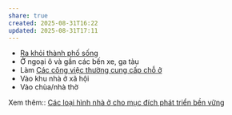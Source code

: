 ```yaml
---
share: true
created: 2025-08-31T16:22
updated: 2025-08-31T17:11
---
```

- [Ra khỏi thành phố sống](../../../%F0%9F%93%90D%E1%BB%B1%20%C3%A1n/Gi%C3%BAp%20nhau%20tho%C3%A1t%20n%E1%BB%A3/T%C3%A0i%20li%E1%BB%87u/Ni%E1%BB%81m%20tin/Ra%20kh%E1%BB%8Fi%20th%C3%A0nh%20ph%E1%BB%91%20s%E1%BB%91ng.md)
- Ở ngoại ô và gần các bến xe, ga tàu
- Làm [Các công việc thường cung cấp chỗ ở](./C%C3%A1c%20c%C3%B4ng%20vi%E1%BB%87c%20th%C6%B0%E1%BB%9Dng%20cung%20c%E1%BA%A5p%20ch%E1%BB%97%20%E1%BB%9F.md)
- Vào khu nhà ở xã hội
- Vào chùa/nhà thờ

Xem thêm:: [Các loại hình nhà ở cho mục đích phát triển bền vững](./C%C3%A1c%20lo%E1%BA%A1i%20h%C3%ACnh%20nh%C3%A0%20%E1%BB%9F%20cho%20m%E1%BB%A5c%20%C4%91%C3%ADch%20ph%C3%A1t%20tri%E1%BB%83n%20b%E1%BB%81n%20v%E1%BB%AFng.md)